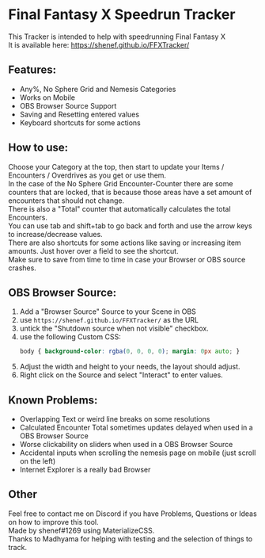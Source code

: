 # Final Fantasy X Speedrun Tracker
This Tracker is intended to help with speedrunning Final Fantasy X  
It is available here: https://shenef.github.io/FFXTracker/

## Features:
- Any%, No Sphere Grid and Nemesis Categories
- Works on Mobile
- OBS Browser Source Support
- Saving and Resetting entered values
- Keyboard shortcuts for some actions

## How to use:
Choose your Category at the top, then start to update your Items / Encounters / Overdrives as you get or use them.  
In the case of the No Sphere Grid Encounter-Counter there are some counters that are locked, that is because those areas have a set amount of encounters that should not change.  
There is also a "Total" counter that automatically calculates the total Encounters.  
You can use tab and shift+tab to go back and forth and use the arrow keys to increase/decrease values.  
There are also shortcuts for some actions like saving or increasing item amounts. Just hover over a field to see the shortcut.  
Make sure to save from time to time in case your Browser or OBS source crashes.

## OBS Browser Source:
1. Add a "Browser Source" Source to your Scene in OBS
1. use `https://shenef.github.io/FFXTracker/` as the URL
1. untick the "Shutdown source when not visible" checkbox.  
1. use the following Custom CSS:
    ```css
    body { background-color: rgba(0, 0, 0, 0); margin: 0px auto; }
    ```
1. Adjust the width and height to your needs, the layout should adjust.  
1. Right click on the Source and select "Interact" to enter values.

## Known Problems:
- Overlapping Text or weird line breaks on some resolutions
- Calculated Encounter Total sometimes updates delayed when used in a OBS Browser Source
- Worse clickability on sliders when used in a OBS Browser Source
- Accidental inputs when scrolling the nemesis page on mobile (just scroll on the left)
- Internet Explorer is a really bad Browser

## Other
Feel free to contact me on Discord if you have Problems, Questions or Ideas on how to improve this tool.  
Made by shenef#1269 using MaterializeCSS.  
Thanks to Madhyama for helping with testing and the selection of things to track.
